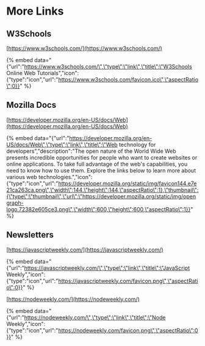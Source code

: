 # More Links

## W3Schools

[https://www.w3schools.com/](https://www.w3schools.com/)

{% embed data="{\"url\":\"https://www.w3schools.com/\",\"type\":\"link\",\"title\":\"W3Schools Online Web Tutorials\",\"icon\":{\"type\":\"icon\",\"url\":\"https://www.w3schools.com/favicon.ico\",\"aspectRatio\":0}}" %}

## Mozilla Docs

[https://developer.mozilla.org/en-US/docs/Web](https://developer.mozilla.org/en-US/docs/Web)

{% embed data="{\"url\":\"https://developer.mozilla.org/en-US/docs/Web\",\"type\":\"link\",\"title\":\"Web technology for developers\",\"description\":\"The open nature of the World Wide Web presents incredible opportunities for people who want to create websites or online applications. To take full advantage of the web\'s capabilities, you need to know how to use them. Explore the links below to learn more about various web technologies.\",\"icon\":{\"type\":\"icon\",\"url\":\"https://developer.mozilla.org/static/img/favicon144.e7e21ca263ca.png\",\"width\":144,\"height\":144,\"aspectRatio\":1},\"thumbnail\":{\"type\":\"thumbnail\",\"url\":\"https://developer.mozilla.org/static/img/opengraph-logo.72382e605ce3.png\",\"width\":600,\"height\":600,\"aspectRatio\":1}}" %}

## Newsletters

[https://javascriptweekly.com/](https://javascriptweekly.com/)

{% embed data="{\"url\":\"https://javascriptweekly.com/\",\"type\":\"link\",\"title\":\"JavaScript Weekly\",\"icon\":{\"type\":\"icon\",\"url\":\"https://javascriptweekly.com/favicon.png\",\"aspectRatio\":0}}" %}

[https://nodeweekly.com/](https://nodeweekly.com/)

{% embed data="{\"url\":\"https://nodeweekly.com/\",\"type\":\"link\",\"title\":\"Node Weekly\",\"icon\":{\"type\":\"icon\",\"url\":\"https://nodeweekly.com/favicon.png\",\"aspectRatio\":0}}" %}

